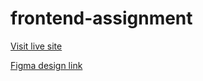 # frontend-assignment

[Visit live site](https://mannyoii.github.io/frontend-assignment/)

[Figma design link](https://www.figma.com/file/7l1Ar0sPDERTOqMYBqElAp/Landing-Page---Startup-App?type=design&node-id=0:255&mode=design&t=s1pWONa9Hc8eGXHp-1)
